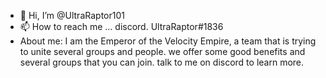 - 👋 Hi, I’m @UltraRaptor101
- 📫 How to reach me ... discord. UltraRaptor#1836
- About me: I am the Emperor of the Velocity Empire, a team that is trying to unite several groups and people. we offer some good benefits and several groups that you can join. talk to me on discord to learn more.

<!---
UltraRaptor101/UltraRaptor101 is a ✨ special ✨ repository because its `README.md` (this file) appears on your GitHub profile.
You can click the Preview link to take a look at your changes.
--->
